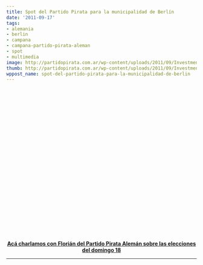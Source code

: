 ```yaml
---
title: Spot del Partido Pirata para la municipalidad de Berlín
date: '2011-09-17'
tags:
- alemania
- berlin
- campana
- campana-partido-pirata-aleman
- spot
- multimedia
image: http://partidopirata.com.ar/wp-content/uploads/2011/09/Investment-646x363-195x110.jpg
thumb: http://partidopirata.com.ar/wp-content/uploads/2011/09/Investment-646x363-195x110.jpg
wppost_name: spot-del-partido-pirata-para-la-municipalidad-de-berlin
---
```


<center>
<object style="height: 390px; width: 640px;" width="640" height="390" classid="clsid:d27cdb6e-ae6d-11cf-96b8-444553540000" codebase="http://download.macromedia.com/pub/shockwave/cabs/flash/swflash.cab#version=6,0,40,0"><param name="allowFullScreen" value="true" /><param name="allowScriptAccess" value="always" /><param name="src" value="http://www.youtube.com/v/3BWXoG5q2y8?version=3" /><param name="allowfullscreen" value="true" /><param name="allowscriptaccess" value="always" /><embed style="height: 390px; width: 640px;" width="640" height="390" type="application/x-shockwave-flash" src="http://www.youtube.com/v/3BWXoG5q2y8?version=3" allowFullScreen="true" allowScriptAccess="always" allowfullscreen="true" allowscriptaccess="always" /></object></center>
<p style="text-align: center;"><strong><a href="http://partidopirata.com.ar/1837/podcast-con-florian-del-partido-pirata-aleman-elecciones-municipales-en-alemania">Acá charlamos con Florián del Partido Pirata Alemán sobre las elecciones del domingo 18 </a></strong></p>


<hr />
